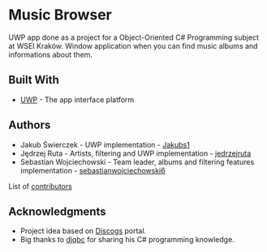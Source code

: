 # Music Browser

UWP app done as a project for a Object-Oriented C# Programming subject at WSEI Kraków.
Window application when you can find music albums and informations about them.

## Built With

* [UWP](https://docs.microsoft.com/pl-pl/windows/uwp/) - The app interface platform

## Authors

* Jakub Świerczek -  UWP implementation - [Jakubs1](https://github.com/Jakubs1)
* Jędrzej Ruta - Artists, filtering and UWP implementation - [jedrzejruta](https://github.com/jedrzejruta)
* Sebastian Wojciechowski - Team leader, albums and filtering features implementation - [sebastianwojciechowski6](https://github.com/sebastianwojciechowski6)

List of [contributors](https://github.com/sebastianwojciechowski6/MusicBrowser/contributors)

## Acknowledgments

* Project idea based on [Discogs](https://discogs.com) portal.
* Big thanks to [djqbc](https://github.com/djqbc) for sharing his C# programming knowledge.
